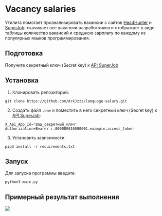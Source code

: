 # Vacancy salaries

Утилита помогает проанализировать вакансии с сайтов [HeadHunter](https://hh.ru 'hh.ru') и [SuperJob](https://www.superjob.ru/ 'superjob.ru/'): скачивает все вакансии разработчиков и отображает в виде таблицы количество вакансий и среднюю зарплату по каждому из популярных яхыков программирования.


## Подготовка

Получите секретный ключ (Secret key) к [API SuperJob](https://api.superjob.ru/)


## Установка

1. Клонировать репозиторий:
```
git clone https://github.com/ArkJzzz/language-salary.git
```

2. Создать файл ```.env``` и поместить в него секретный ключ (Secret key) к [API SuperJob](https://api.superjob.ru/):
```
X_Api_App_Id='Ваш_секретный_ключ'
Authorization=Bearer r.000000010000001.example.access_token
```

3. Установить зависимости: 
```
pip3 install -r requirements.txt
```


## Запуск

Для запуска программы введите:
```
python3 main.py 
```


## Примерный результат выполнения

![](//example.png/600x200)





 